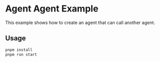 # Agent Agent Example

This example shows how to create an agent that can call another agent.

## Usage

```bash
pnpm install
pnpm run start
```
